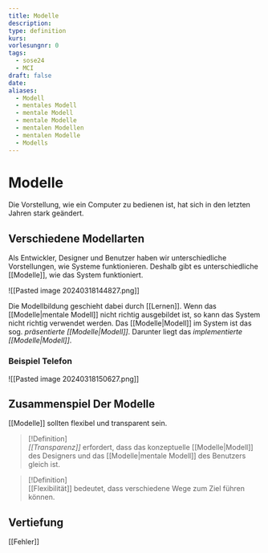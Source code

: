 ```yaml
---
title: Modelle
description: 
type: definition
kurs: 
vorlesungnr: 0
tags:
  - sose24
  - MCI
draft: false
date: 
aliases:
  - Modell
  - mentales Modell
  - mentale Modell
  - mentale Modelle
  - mentalen Modellen
  - mentalen Modelle
  - Modells
---
```


# Modelle

Die Vorstellung, wie ein Computer zu bedienen ist, hat sich in den letzten Jahren stark geändert. 

## Verschiedene Modellarten

Als Entwickler, Designer und Benutzer haben wir unterschiedliche Vorstellungen, wie Systeme funktionieren. Deshalb gibt es unterschiedliche [[Modelle]], wie das System funktioniert.

![[Pasted image 20240318144827.png]]

Die Modellbildung geschieht dabei durch [[Lernen]]. Wenn das [[Modelle|mentale Modell]] nicht richtig ausgebildet ist, so kann das System nicht richtig verwendet werden. Das [[Modelle|Modell]] im System ist das sog. *präsentierte [[Modelle|Modell]]*. Darunter liegt das *implementierte [[Modelle|Modell]]*. 

### Beispiel Telefon

![[Pasted image 20240318150627.png]]

## Zusammenspiel Der Modelle

[[Modelle]] sollten flexibel und transparent sein.

> [!Definition]  
> *[[Transparenz]]* erfordert, dass das konzeptuelle [[Modelle|Modell]] des Designers und das [[Modelle|mentale Modell]] des Benutzers gleich ist. 

> [!Definition]  
> [[Flexibilität]] bedeutet, dass verschiedene Wege zum Ziel führen können.

## Vertiefung 

[[Fehler]]